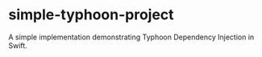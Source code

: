 # simple-typhoon-project
A simple implementation demonstrating Typhoon Dependency Injection in Swift.
